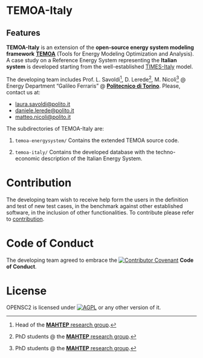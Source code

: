 # TEMOA-Italy

## Features

**TEMOA-Italy** is an extension of the **open-source energy system modeling framework** [**TEMOA**](https://temoacloud.com/) (Tools for Energy Modeling Optimization and Analysis). A case study on a Reference Energy System representing the **Italian system** is developed starting from the well-established [TIMES-Italy](https://biblioteca.bologna.enea.it/RT/2011/2011_9_ENEA.pdf) model.

The developing team includes Prof. L. Savoldi[^1], D. Lerede[^2], M. Nicoli[^2]  @ Energy Department “Galileo Ferraris” @ [**Politecnico di Torino**](https://www.polito.it/). Please, contact us at:
* laura.savoldi@polito.it
* daniele.lerede@polito.it
* matteo.nicoli@polito.it

[^1]: Head of the [**MAHTEP** research group](http://www.mahtep.polito.it/).
[^2]: PhD students @ the [**MAHTEP** research group](http://www.mahtep.polito.it/).

The subdirectories of TEMOA-Italy are:

1. `temoa-energysystem/`
Contains the extended TEMOA source code.

1. `temoa-italy/`
Contains the developed database with the techno-economic description of the Italian Energy System.

# Contribution

The developing team wish to receive help form the users in the definition and test of new test cases, in the benchmark against other established software, in the inclusion of other functionalities.
To contribute please refer to [contribution](CONTRIBUTION.md).

# Code of Conduct

The developing team agreed to embrace the [![Contributor Covenant](https://img.shields.io/badge/Contributor%20Covenant-2.1-4baaaa.svg)](CODE_OF_CONDUCT.md) **Code of Conduct**.
 
 # License
 OPENSC2 is licensed under [![AGPL](https://www.gnu.org/graphics/agplv3-with-text-100x42.png)](LICENSE) or any other version of it.
